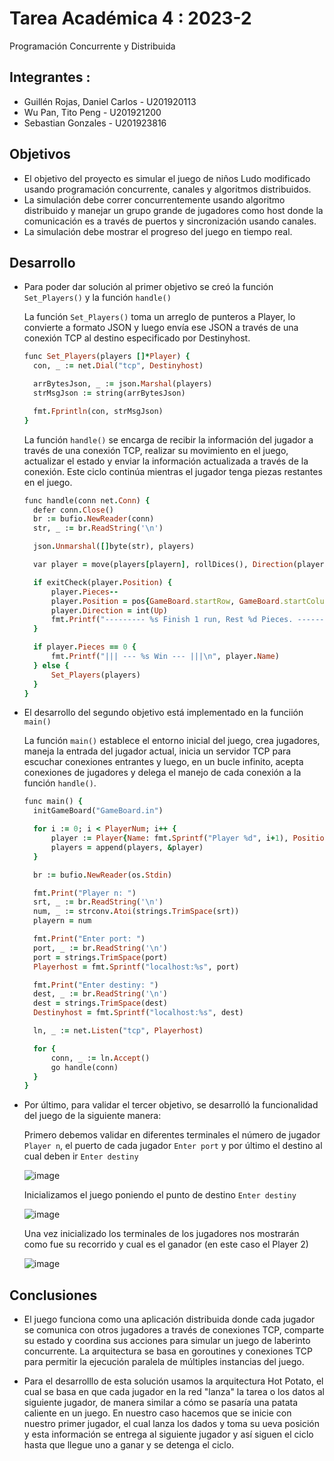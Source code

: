 # Tarea Académica 4 : 2023-2
Programación Concurrente y Distribuida

## Integrantes :
- Guillén Rojas, Daniel Carlos	-	U201920113
- Wu Pan, Tito Peng 	-		U201921200
- Sebastian Gonzales	-		U201923816

## Objetivos
- El objetivo del proyecto es simular el juego de niños Ludo modificado usando programación concurrente, canales y algoritmos distribuidos.
- La simulación debe correr concurrentemente usando algoritmo distribuido y manejar un grupo grande de jugadores como host donde la comunicación es a través de puertos y sincronización usando canales.
- La simulación debe mostrar el progreso del juego en tiempo real. 

## Desarrollo
- Para poder dar solución al primer objetivo se creó la función ```Set_Players()``` y la función ```handle()```

  La función ```Set_Players()``` toma un arreglo de punteros a Player, lo convierte a formato JSON y luego envía ese JSON a través de una conexión TCP al destino especificado por Destinyhost.
  ```ruby
  func Set_Players(players []*Player) {
	con, _ := net.Dial("tcp", Destinyhost)

	arrBytesJson, _ := json.Marshal(players)
	strMsgJson := string(arrBytesJson)

	fmt.Fprintln(con, strMsgJson)
  }
  ```
  La función ```handle()``` se encarga de recibir la información del jugador a través de una conexión TCP, realizar su movimiento en el juego, actualizar el estado y enviar la información actualizada a través de la conexión. Este ciclo continúa mientras el jugador tenga piezas restantes en el juego.
  ```ruby
  func handle(conn net.Conn) {
	defer conn.Close()
	br := bufio.NewReader(conn)
	str, _ := br.ReadString('\n')

	json.Unmarshal([]byte(str), players)

	var player = move(players[playern], rollDices(), Direction(players[playern].Direction))

	if exitCheck(player.Position) {
		player.Pieces--
		player.Position = pos{GameBoard.startRow, GameBoard.startColumn}
		player.Direction = int(Up)
		fmt.Printf("--------- %s Finish 1 run, Rest %d Pieces. ---------\n", player.Name, player.Pieces)
	}

	if player.Pieces == 0 {
		fmt.Printf("||| --- %s Win --- |||\n", player.Name)
	} else {
		Set_Players(players)
	}
  }
  ```
- El desarrollo del segundo objetivo está implementado en la funciión ```main()```

  La función ```main()``` establece el entorno inicial del juego, crea jugadores, maneja la entrada del jugador actual, inicia un servidor TCP para escuchar conexiones entrantes y luego, en un bucle infinito, acepta conexiones de jugadores y delega el manejo de cada conexión a la función ```handle()```.
  ```ruby
  func main() {
	initGameBoard("GameBoard.in")

	for i := 0; i < PlayerNum; i++ {
		player := Player{Name: fmt.Sprintf("Player %d", i+1), Position: pos{1, 1}, Pieces: 4, Direction: int(Up), Turno: i}
		players = append(players, &player)
	}

	br := bufio.NewReader(os.Stdin)

	fmt.Print("Player n: ")
	srt, _ := br.ReadString('\n')
	num, _ := strconv.Atoi(strings.TrimSpace(srt))
	playern = num

	fmt.Print("Enter port: ")
	port, _ := br.ReadString('\n')
	port = strings.TrimSpace(port)
	Playerhost = fmt.Sprintf("localhost:%s", port)

	fmt.Print("Enter destiny: ")
	dest, _ := br.ReadString('\n')
	dest = strings.TrimSpace(dest)
	Destinyhost = fmt.Sprintf("localhost:%s", dest)

	ln, _ := net.Listen("tcp", Playerhost)

	for {
		conn, _ := ln.Accept()
		go handle(conn)
	}
  }
  ```
- Por último, para validar el tercer objetivo, se desarrolló la funcionalidad del juego de la siguiente manera:
 
  Primero debemos validar en diferentes terminales el número de jugador ```Player n```, el puerto de cada jugador ```Enter port``` y por último el destino al cual deben ir ```Enter destiny```
    
  ![image](https://github.com/TitoWuPan/Trabajo-Final-Concurrente-y-Distribuida-CC65/assets/103372071/929d4515-6d08-409d-ae03-07d810764a31)
    
  Inicializamos el juego poniendo el punto de destino ```Enter destiny```
    
  ![image](https://github.com/TitoWuPan/Trabajo-Final-Concurrente-y-Distribuida-CC65/assets/103372071/5744647d-2763-45ca-8e4a-20b2c2fd68ad)
    
  Una vez inicializado los terminales de los jugadores nos mostrarán como fue su recorrido y cual es el ganador (en este caso el Player 2)
    
  ![image](https://github.com/TitoWuPan/Trabajo-Final-Concurrente-y-Distribuida-CC65/assets/103372071/9131a4a4-bb91-4acc-abc3-d94dbfca1d80)

## Conclusiones
	
- El juego funciona como una aplicación distribuida donde cada jugador se comunica con otros jugadores a través de conexiones TCP, comparte su estado y coordina sus acciones para simular un juego de laberinto concurrente. La arquitectura se basa en goroutines y conexiones TCP para permitir la ejecución paralela de múltiples instancias del juego.
      
- Para el desarrolllo de esta solución usamos la arquitectura Hot Potato, el cual se basa en que cada jugador en la red "lanza" la tarea o los datos al siguiente jugador, de manera similar a cómo se pasaría una patata caliente en un juego. En nuestro caso hacemos que se inicie con nuestro primer jugador, el cual lanza los dados y toma su ueva posición y esta información se entrega al siguiente jugador y así siguen el ciclo hasta que llegue uno a ganar y se detenga el ciclo.


